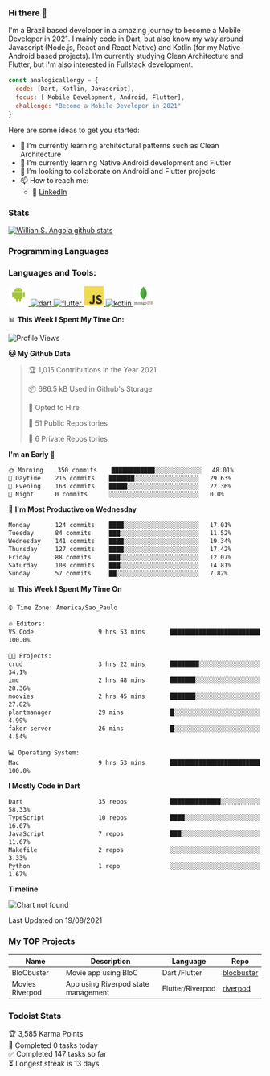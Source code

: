 ### Hi there 👋

I'm a Brazil based developer in a amazing journey to become a Mobile Developer in 2021. I mainly code in Dart, but also know my way around Javascript (Node.js, React and React Native) and Kotlin (for my Native Android based projects). I'm currently studying Clean Architecture and Flutter, but i'm also interested in Fullstack development.

```javascript
const analogicallergy = {
  code: [Dart, Kotlin, Javascript],
  focus: [ Mobile Development, Android, Flutter],
  challenge: "Become a Mobile Developer in 2021"
}
```

Here are some ideas to get you started:

- 🔭  I’m currently learning architectural patterns such as Clean Architecture
- 🌱  I’m currently learning Native Android development and Flutter
- 👯  I’m looking to collaborate on Android and Flutter projects
- 📫  How to reach me:
  -  :office: [LinkedIn](https://www.linkedin.com/in/wsabsi/)

### Stats

[![Willian S. Angola github stats](https://github-readme-stats.vercel.app/api?username=w0ken0ne&count_private=true&show_icons=true&theme=radical&hide_rank=false)](https://github.com/anuraghazra/github-readme-stats)

### Programming Languages

<h3 align="left">Languages and Tools:</h3>
<p align="left"> <a href="https://developer.android.com" target="_blank"> <img src="https://raw.githubusercontent.com/devicons/devicon/master/icons/android/android-original-wordmark.svg" alt="android" width="40" height="40"/> </a> <a href="https://dart.dev" target="_blank"> <img src="https://www.vectorlogo.zone/logos/dartlang/dartlang-icon.svg" alt="dart" width="40" height="40"/> </a> <a href="https://flutter.dev" target="_blank"> <img src="https://www.vectorlogo.zone/logos/flutterio/flutterio-icon.svg" alt="flutter" width="40" height="40"/> </a> <a href="https://developer.mozilla.org/en-US/docs/Web/JavaScript" target="_blank"> <img src="https://raw.githubusercontent.com/devicons/devicon/master/icons/javascript/javascript-original.svg" alt="javascript" width="40" height="40"/> </a> <a href="https://kotlinlang.org" target="_blank"> <img src="https://www.vectorlogo.zone/logos/kotlinlang/kotlinlang-icon.svg" alt="kotlin" width="40" height="40"/> </a> <a href="https://www.mongodb.com/" target="_blank"> <img src="https://raw.githubusercontent.com/devicons/devicon/master/icons/mongodb/mongodb-original-wordmark.svg" alt="mongodb" width="40" height="40"/> </a> </p>


📊 **This Week I Spent My Time On:**

<!--START_SECTION:waka-->
![Profile Views](http://img.shields.io/badge/Profile%20Views-0-blue)

**🐱 My Github Data** 

> 🏆 1,015 Contributions in the Year 2021
 > 
> 📦 686.5 kB Used in Github's Storage 
 > 
> 💼 Opted to Hire
 > 
> 📜 51 Public Repositories 
 > 
> 🔑 6 Private Repositories  
 > 
**I'm an Early 🐤** 

```text
🌞 Morning    350 commits    ████████████░░░░░░░░░░░░░   48.01% 
🌆 Daytime    216 commits    ███████░░░░░░░░░░░░░░░░░░   29.63% 
🌃 Evening    163 commits    █████░░░░░░░░░░░░░░░░░░░░   22.36% 
🌙 Night      0 commits      ░░░░░░░░░░░░░░░░░░░░░░░░░   0.0%

```
📅 **I'm Most Productive on Wednesday** 

```text
Monday       124 commits    ████░░░░░░░░░░░░░░░░░░░░░   17.01% 
Tuesday      84 commits     ███░░░░░░░░░░░░░░░░░░░░░░   11.52% 
Wednesday    141 commits    ████░░░░░░░░░░░░░░░░░░░░░   19.34% 
Thursday     127 commits    ████░░░░░░░░░░░░░░░░░░░░░   17.42% 
Friday       88 commits     ███░░░░░░░░░░░░░░░░░░░░░░   12.07% 
Saturday     108 commits    ███░░░░░░░░░░░░░░░░░░░░░░   14.81% 
Sunday       57 commits     ██░░░░░░░░░░░░░░░░░░░░░░░   7.82%

```


📊 **This Week I Spent My Time On** 

```text
⌚︎ Time Zone: America/Sao_Paulo

🔥 Editors: 
VS Code                  9 hrs 53 mins       █████████████████████████   100.0%

🐱‍💻 Projects: 
crud                     3 hrs 22 mins       ████████░░░░░░░░░░░░░░░░░   34.1% 
imc                      2 hrs 48 mins       ███████░░░░░░░░░░░░░░░░░░   28.36% 
moovies                  2 hrs 45 mins       ███████░░░░░░░░░░░░░░░░░░   27.82% 
plantmanager             29 mins             █░░░░░░░░░░░░░░░░░░░░░░░░   4.99% 
faker-server             26 mins             █░░░░░░░░░░░░░░░░░░░░░░░░   4.54%

💻 Operating System: 
Mac                      9 hrs 53 mins       █████████████████████████   100.0%

```

**I Mostly Code in Dart** 

```text
Dart                     35 repos            ██████████████░░░░░░░░░░░   58.33% 
TypeScript               10 repos            ████░░░░░░░░░░░░░░░░░░░░░   16.67% 
JavaScript               7 repos             ███░░░░░░░░░░░░░░░░░░░░░░   11.67% 
Makefile                 2 repos             ░░░░░░░░░░░░░░░░░░░░░░░░░   3.33% 
Python                   1 repo              ░░░░░░░░░░░░░░░░░░░░░░░░░   1.67%

```


**Timeline**

![Chart not found](https://raw.githubusercontent.com/w0ken0ne/w0ken0ne/main/charts/bar_graph.png) 


 Last Updated on 19/08/2021
<!--END_SECTION:waka-->

### My TOP Projects

| Name            | Description                         | Language         | Repo                                                           |
| --------------- | ----------------------------------- | ---------------- | -------------------------------------------------------------- |
| BloCbuster      | Movie app using BloC                | Dart /Flutter    | [blocbuster](https://github.com/w0ken0ne/blocbuster)    |
| Movies Riverpod | App using Riverpod state management | Flutter/Riverpod | [riverpod](https://github.com/w0ken0ne/movies_riverpod) |

### Todoist Stats

<!-- TODO-IST:START -->
🏆  3,585 Karma Points           
🌸  Completed 0 tasks today           
✅  Completed 147 tasks so far           
⏳  Longest streak is 13 days
<!-- TODO-IST:END -->

